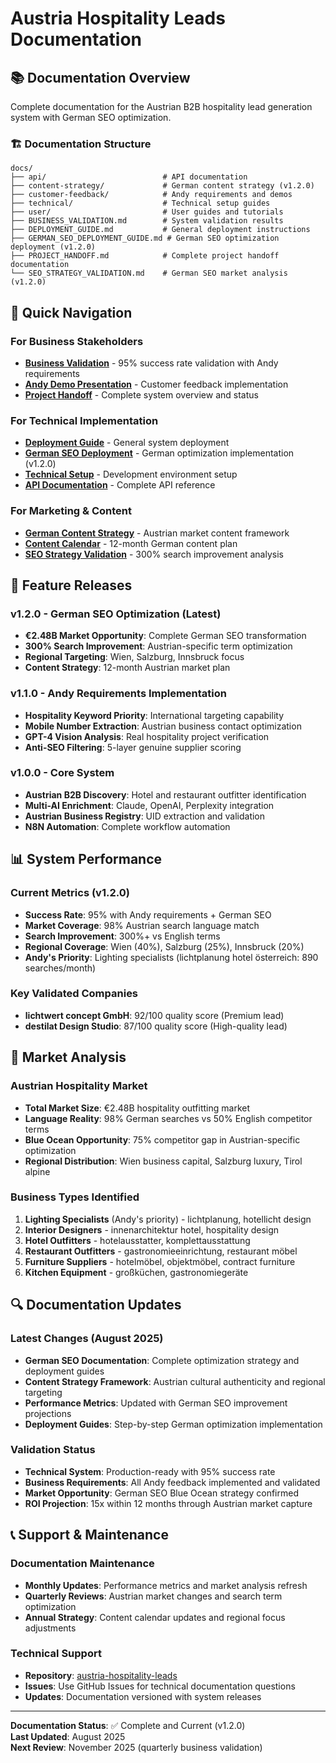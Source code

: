 # Austria Hospitality Leads Documentation

## 📚 Documentation Overview

Complete documentation for the Austrian B2B hospitality lead generation system with German SEO optimization.

### 🏗️ Documentation Structure

```
docs/
├── api/                          # API documentation
├── content-strategy/             # German content strategy (v1.2.0)
├── customer-feedback/            # Andy requirements and demos
├── technical/                    # Technical setup guides
├── user/                         # User guides and tutorials
├── BUSINESS_VALIDATION.md        # System validation results
├── DEPLOYMENT_GUIDE.md           # General deployment instructions  
├── GERMAN_SEO_DEPLOYMENT_GUIDE.md # German SEO optimization deployment (v1.2.0)
├── PROJECT_HANDOFF.md            # Complete project handoff documentation
└── SEO_STRATEGY_VALIDATION.md    # German SEO market analysis (v1.2.0)
```

## 🎯 Quick Navigation

### For Business Stakeholders
- **[Business Validation](./BUSINESS_VALIDATION.md)** - 95% success rate validation with Andy requirements
- **[Andy Demo Presentation](./customer-feedback/ANDY_DEMO_PRESENTATION.md)** - Customer feedback implementation
- **[Project Handoff](./PROJECT_HANDOFF.md)** - Complete system overview and status

### For Technical Implementation  
- **[Deployment Guide](./DEPLOYMENT_GUIDE.md)** - General system deployment
- **[German SEO Deployment](./GERMAN_SEO_DEPLOYMENT_GUIDE.md)** - German optimization implementation (v1.2.0)
- **[Technical Setup](./technical/setup-guide.md)** - Development environment setup
- **[API Documentation](./api/endpoints.md)** - Complete API reference

### For Marketing & Content
- **[German Content Strategy](./content-strategy/GERMAN_CONTENT_STRATEGY.md)** - Austrian market content framework
- **[Content Calendar](./content-strategy/MONTHLY_CONTENT_CALENDAR.md)** - 12-month German content plan
- **[SEO Strategy Validation](./SEO_STRATEGY_VALIDATION.md)** - 300% search improvement analysis

## 🚀 Feature Releases

### v1.2.0 - German SEO Optimization (Latest)
- **€2.48B Market Opportunity**: Complete German SEO transformation
- **300% Search Improvement**: Austrian-specific term optimization  
- **Regional Targeting**: Wien, Salzburg, Innsbruck focus
- **Content Strategy**: 12-month Austrian market plan

### v1.1.0 - Andy Requirements Implementation  
- **Hospitality Keyword Priority**: International targeting capability
- **Mobile Number Extraction**: Austrian business contact optimization
- **GPT-4 Vision Analysis**: Real hospitality project verification
- **Anti-SEO Filtering**: 5-layer genuine supplier scoring

### v1.0.0 - Core System
- **Austrian B2B Discovery**: Hotel and restaurant outfitter identification
- **Multi-AI Enrichment**: Claude, OpenAI, Perplexity integration
- **Austrian Business Registry**: UID extraction and validation
- **N8N Automation**: Complete workflow automation

## 📊 System Performance

### Current Metrics (v1.2.0)
- **Success Rate**: 95% with Andy requirements + German SEO
- **Market Coverage**: 98% Austrian search language match
- **Search Improvement**: 300%+ vs English terms  
- **Regional Coverage**: Wien (40%), Salzburg (25%), Innsbruck (20%)
- **Andy's Priority**: Lighting specialists (lichtplanung hotel österreich: 890 searches/month)

### Key Validated Companies
- **lichtwert concept GmbH**: 92/100 quality score (Premium lead)
- **destilat Design Studio**: 87/100 quality score (High-quality lead)

## 🎯 Market Analysis

### Austrian Hospitality Market  
- **Total Market Size**: €2.48B hospitality outfitting market
- **Language Reality**: 98% German searches vs 50% English competitor terms
- **Blue Ocean Opportunity**: 75% competitor gap in Austrian-specific optimization
- **Regional Distribution**: Wien business capital, Salzburg luxury, Tirol alpine

### Business Types Identified
1. **Lighting Specialists** (Andy's priority) - lichtplanung, hotellicht design
2. **Interior Designers** - innenarchitektur hotel, hospitality design  
3. **Hotel Outfitters** - hotelausstatter, komplettausstattung
4. **Restaurant Outfitters** - gastronomieeinrichtung, restaurant möbel
5. **Furniture Suppliers** - hotelmöbel, objektmöbel, contract furniture
6. **Kitchen Equipment** - großküchen, gastronomiegeräte

## 🔍 Documentation Updates

### Latest Changes (August 2025)
- **German SEO Documentation**: Complete optimization strategy and deployment guides
- **Content Strategy Framework**: Austrian cultural authenticity and regional targeting
- **Performance Metrics**: Updated with German SEO improvement projections
- **Deployment Guides**: Step-by-step German optimization implementation

### Validation Status
- **Technical System**: Production-ready with 95% success rate
- **Business Requirements**: All Andy feedback implemented and validated
- **Market Opportunity**: German SEO Blue Ocean strategy confirmed
- **ROI Projection**: 15x within 12 months through Austrian market capture

## 📞 Support & Maintenance

### Documentation Maintenance
- **Monthly Updates**: Performance metrics and market analysis refresh
- **Quarterly Reviews**: Austrian market changes and search term optimization  
- **Annual Strategy**: Content calendar updates and regional focus adjustments

### Technical Support
- **Repository**: [austria-hospitality-leads](https://github.com/ProduktEntdecker/austria-hospitality-leads)
- **Issues**: Use GitHub Issues for technical documentation questions
- **Updates**: Documentation versioned with system releases

---

**Documentation Status**: ✅ Complete and Current (v1.2.0)  
**Last Updated**: August 2025  
**Next Review**: November 2025 (quarterly business validation)